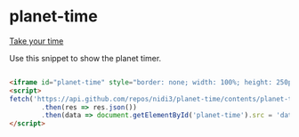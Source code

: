 # planet-time

[Take your time](https://nidi3.github.io/planet-time)

Use this snippet to show the planet timer.

```html

<iframe id="planet-time" style="border: none; width: 100%; height: 250px;"></iframe>
<script>
fetch('https://api.github.com/repos/nidi3/planet-time/contents/planet-time.html')
        .then(res => res.json())
        .then(data => document.getElementById('planet-time').src = 'data:text/html;base64,' + encodeURIComponent(data['content']));
</script>
```
